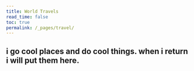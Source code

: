 ```yaml
---
title: World Travels
read_time: false
toc: true
permalink: /_pages/travel/
---
```

## i go cool places and do cool things. when i return i will put them here. 